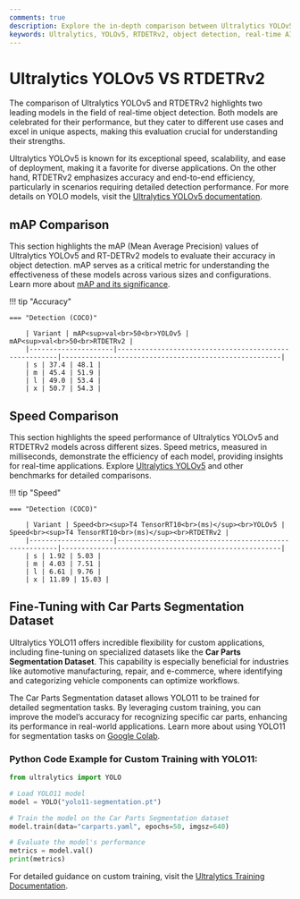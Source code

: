 ```yaml
---
comments: true
description: Explore the in-depth comparison between Ultralytics YOLOv5 and RTDETRv2, two leading models in object detection and real-time AI. Discover their performance, efficiency, and applications in edge AI and computer vision to determine the best fit for your needs.
keywords: Ultralytics, YOLOv5, RTDETRv2, object detection, real-time AI, edge AI, computer vision, model comparison
---
```


# Ultralytics YOLOv5 VS RTDETRv2

The comparison of Ultralytics YOLOv5 and RTDETRv2 highlights two leading models in the field of real-time object detection. Both models are celebrated for their performance, but they cater to different use cases and excel in unique aspects, making this evaluation crucial for understanding their strengths.

Ultralytics YOLOv5 is known for its exceptional speed, scalability, and ease of deployment, making it a favorite for diverse applications. On the other hand, RTDETRv2 emphasizes accuracy and end-to-end efficiency, particularly in scenarios requiring detailed detection performance. For more details on YOLO models, visit the [Ultralytics YOLOv5 documentation](https://docs.ultralytics.com/models/yolov5/).

## mAP Comparison

This section highlights the mAP (Mean Average Precision) values of Ultralytics YOLOv5 and RT-DETRv2 models to evaluate their accuracy in object detection. mAP serves as a critical metric for understanding the effectiveness of these models across various sizes and configurations. Learn more about [mAP and its significance](https://www.ultralytics.com/glossary/mean-average-precision-map).

!!! tip "Accuracy"

    === "Detection (COCO)"

    	| Variant | mAP<sup>val<br>50<br>YOLOv5 | mAP<sup>val<br>50<br>RTDETRv2 |
    	|---------------------|-------------------------------------------------------|-------------------------------------------------------|
    	| s | 37.4 | 48.1 |
    	| m | 45.4 | 51.9 |
    	| l | 49.0 | 53.4 |
    	| x | 50.7 | 54.3 |


## Speed Comparison

This section highlights the speed performance of Ultralytics YOLOv5 and RTDETRv2 models across different sizes. Speed metrics, measured in milliseconds, demonstrate the efficiency of each model, providing insights for real-time applications. Explore [Ultralytics YOLOv5](https://github.com/ultralytics/yolov5) and other benchmarks for detailed comparisons.

!!! tip "Speed"

    === "Detection (COCO)"

    	| Variant | Speed<br><sup>T4 TensorRT10<br>(ms)</sup><br>YOLOv5 | Speed<br><sup>T4 TensorRT10<br>(ms)</sup><br>RTDETRv2 |
    	|---------------------|-------------------------------------------------------|-------------------------------------------------------|
    	| s | 1.92 | 5.03 |
    	| m | 4.03 | 7.51 |
    	| l | 6.61 | 9.76 |
    	| x | 11.89 | 15.03 |

## Fine-Tuning with Car Parts Segmentation Dataset

Ultralytics YOLO11 offers incredible flexibility for custom applications, including fine-tuning on specialized datasets like the **Car Parts Segmentation Dataset**. This capability is especially beneficial for industries like automotive manufacturing, repair, and e-commerce, where identifying and categorizing vehicle components can optimize workflows.

The Car Parts Segmentation dataset allows YOLO11 to be trained for detailed segmentation tasks. By leveraging custom training, you can improve the model’s accuracy for recognizing specific car parts, enhancing its performance in real-world applications. Learn more about using YOLO11 for segmentation tasks on [Google Colab](https://www.ultralytics.com/blog/image-segmentation-with-ultralytics-yolo11-on-google-colab).

### Python Code Example for Custom Training with YOLO11:

```python
from ultralytics import YOLO

# Load YOLO11 model
model = YOLO("yolo11-segmentation.pt")

# Train the model on the Car Parts Segmentation dataset
model.train(data="carparts.yaml", epochs=50, imgsz=640)

# Evaluate the model's performance
metrics = model.val()
print(metrics)
```

For detailed guidance on custom training, visit the [Ultralytics Training Documentation](https://docs.ultralytics.com/modes/train/).
